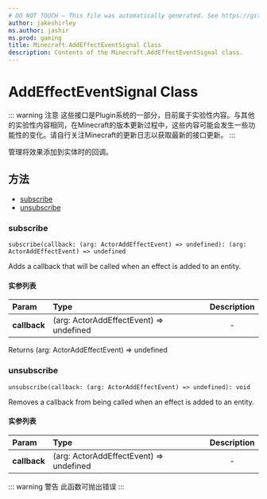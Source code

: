 ```yaml
---
# DO NOT TOUCH — This file was automatically generated. See https://github.com/Mojang/MinecraftScriptingApiDocsGenerator to modify descriptions, examples, etc.
author: jakeshirley
ms.author: jashir
ms.prod: gaming
title: Minecraft.AddEffectEventSignal Class
description: Contents of the Minecraft.AddEffectEventSignal class.
---
```

# AddEffectEventSignal Class

::: warning 注意
这些接口是Plugin系统的一部分，目前属于实验性内容。与其他的实验性内容相同，在Minecraft的版本更新过程中，这些内容可能会发生一些功能性的变化。请自行关注Minecraft的更新日志以获取最新的接口更新。
:::

管理将效果添加到实体时的回调。

## 方法

- [subscribe](#subscribe)
- [unsubscribe](#unsubscribe)

### **subscribe**

`subscribe(callback: (arg: ActorAddEffectEvent) => undefined): (arg: ActorAddEffectEvent) => undefined`

Adds a callback that will be called when an effect is added to an entity.

#### 实参列表

| Param              | Type                                    | Description |
| :----------------- | :-------------------------------------- | :---------: |
| **callback** | (arg: ActorAddEffectEvent) => undefined |      -      |

Returns (arg: ActorAddEffectEvent) => undefined

### **unsubscribe**

`unsubscribe(callback: (arg: ActorAddEffectEvent) => undefined): void`

Removes a callback from being called when an effect is added to an entity.

#### 实参列表

| Param              | Type                                    | Description |
| :----------------- | :-------------------------------------- | :---------: |
| **callback** | (arg: ActorAddEffectEvent) => undefined |      -      |

::: warning 警告 此函数可抛出错误 :::
